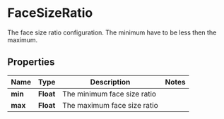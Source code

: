 

# FaceSizeRatio

The face size ratio configuration. The minimum have to be less then the maximum.

## Properties

| Name | Type | Description | Notes |
|------------ | ------------- | ------------- | -------------|
|**min** | **Float** | The minimum face size ratio |  |
|**max** | **Float** | The maximum face size ratio |  |



